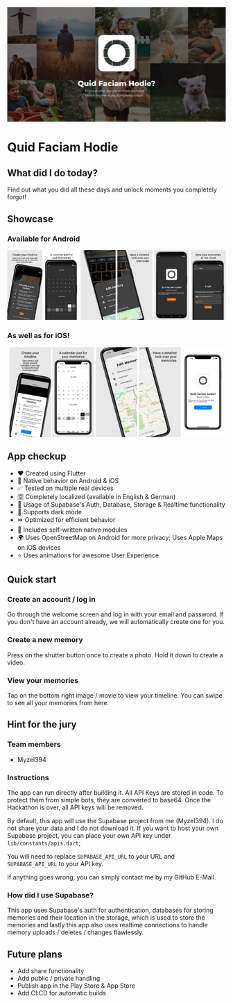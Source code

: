 <img src="readme_content/poster.webp" />

# Quid Faciam Hodie

## What did I do today?

Find out what you did all these days and unlock moments you completely forgot!


## Showcase

### Available for Android

<p float="left" align="center">
    <img src="readme_content/store_previews/android/0_timeline.webp" width="16%" />
    <img src="readme_content/store_previews/android/1_calendar.webp" width="16%" />
    <img src="readme_content/store_previews/android/2_details_1.webp" width="16%" />
    <img src="readme_content/store_previews/android/2_details_2.webp" width="16%" />
    <img src="readme_content/store_previews/android/3_welcome.webp" width="16%" />
    <img src="readme_content/store_previews/android/4_login.webp" width="16%" />
</p>

### As well as for iOS!

<p float="left" align="center">
    <img src="readme_content/store_previews/ios/0_timeline.webp" width="19%" />
    <img src="readme_content/store_previews/ios/1_calendar.webp" width="19%" />
    <img src="readme_content/store_previews/ios/2_details_1.webp" width="19%" />
    <img src="readme_content/store_previews/ios/2_details_2.webp" width="19%" />
    <img src="readme_content/store_previews/ios/3_welcome.webp" width="19%" />
</p>


## App checkup

* :heart: Created using Flutter
* :apple: Native behavior on Android & iOS
* :white_check_mark: Tested on multiple real devices
* :u7a7a: Completely localized (available in English & German)
* :flashlight: Usage of Supabase's Auth, Database, Storage & Realtime functionality
* :new_moon_with_face: Supports dark mode
* :fast_forward: Optimized for efficient behavior
* :iphone: Includes self-written native modules
* :earth_africa: Uses OpenStreetMap on Android for more privacy; Uses Apple Maps on iOS devices
* :star: Uses animations for awesome User Experience


## Quick start

### Create an account / log in

Go through the welcome screen and log in with your email and password.
If you don't have an account already, we will automatically create one for you.

### Create a new memory

Press on the shutter button once to create a photo.
Hold it down to create a video.

### View your memories

Tap on the bottom right image / movie to view your timeline.
You can swipe to see all your memories from here.


## Hint for the jury

### Team members

* Myzel394

### Instructions

The app can run directly after building it. All API Keys are stored in code.
To protect them from simple bots, they are converted to base64.
Once the Hackathon is over, all API keys will be removed.

By default, this app will use the Supabase project from me (Myzel394).
I do not share your data and I do not download it.
If you want to host your own Supabase project, you can place your
own API key under `lib/constants/apis.dart`;

You will need to replace `SUPABASE_API_URL` to your URL and `SUPABASE_API_URL` to your API key.

If anything goes wrong, you can simply contact me by my GitHub E-Mail.

### How did I use Supabase?

This app uses Supabase's auth for authentication,
databases for storing memories and their location in the
storage, which is used to store the memories and lastly this app
also uses realtime connections to handle memory uploads /
deletes / changes flawlessly.

## Future plans

* Add share functionality
* Add public / private handling
* Publish app in the Play Store & App Store
* Add CI:CD for automatic builds
